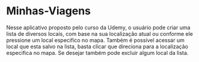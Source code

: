 # Minhas-Viagens

Nesse aplicativo proposto pelo curso da Udemy, o usuário pode criar uma lista de diversos locais, com base na sua localização atual ou conforme ele pressione um local especifico no mapa. Também é possível acessar um local que esta salvo na lista, basta clicar que direciona para a localização especifica no mapa. Se desejar também pode excluir algum local da lista. 
